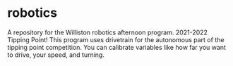 # robotics
A repository for the Williston robotics afternoon program.
2021-2022 Tipping Point!
This program uses drivetrain for the autonomous part of the tipping point competition. You can calibrate variables like how far you want to drive, your speed, and turning. 
